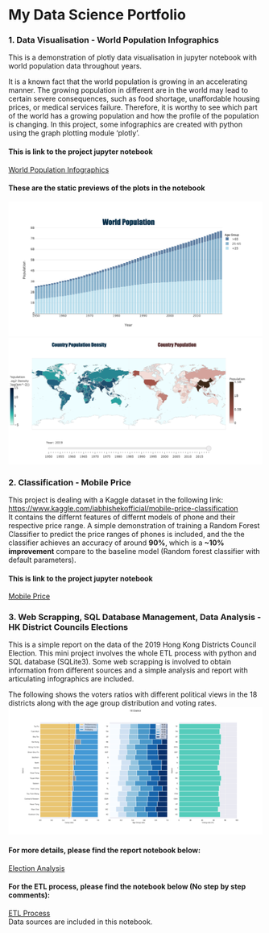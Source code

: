 # My Data Science Portfolio
### 1. Data Visualisation - World Population Infographics

This is a demonstration of plotly data visualisation in jupyter notebook with world population data throughout years.

It is a known fact that the world population is growing in an accelerating manner. The growing population in different are in the world may lead to certain severe consequences, such as food shortage, unaffordable housing prices, or medical services failure. Therefore, it is worthy to see which part of the world has a growing population and how the profile of the population is changing. In this project, some infographics are created with python using the graph plotting module ‘plotly’. 

#### This is link to the project jupyter notebook
<a href="https://nbviewer.jupyter.org/github/nath1295/Data-Science-Portfolio/blob/master/World_population_visualisation/world_population.ipynb?flush_cache=true" target="_blank">World Population Infographics</a>

#### These are the static previews of the plots in the notebook
![bar-plot](https://github.com/nath1295/Data-Science-Portfolio/blob/master/World_population_visualisation/pop-bar.png)
![map-plot](https://github.com/nath1295/Data-Science-Portfolio/blob/master/World_population_visualisation/pop-map.png)

### 2. Classification - Mobile Price

This project is dealing with a Kaggle dataset in the following link:<br>
https://www.kaggle.com/iabhishekofficial/mobile-price-classification<br>
It contains the differnt features of differnt models of phone and their respective price range. A simple demonstration of training a Random Forest Classifier to predict the price ranges of phones is included, and the the classifier achieves an accuracy of around <b>90%</b>, which is a <b>~10% improvement</b> compare to the baseline model (Random forest classifier with default parameters).

#### This is link to the project jupyter notebook
<a href="https://nbviewer.jupyter.org/github/nath1295/Data-Science-Portfolio/blob/master/mobile_price_classification/mobile_classification.ipynb?flush_cache=true" target="_blank">Mobile Price</a>

### 3. Web Scrapping, SQL Database Management, Data Analysis - HK District Councils Elections

This is a simple report on the data of the 2019 Hong Kong Districts Council Election. This mini project involves the whole ETL process with python and SQL database (SQLite3). Some web scrapping is involved to obtain information from different sources and a simple analysis and report with articulating infographics are included. 

The following shows the voters ratios with different political views in the 18 districts along with the age group distribution and voting rates.
![hbar-plot](https://github.com/nath1295/Data-Science-Portfolio/blob/master/election_research/graph/18district.png)

#### For more details, please find the report notebook below:
<a href="https://nbviewer.jupyter.org/github/nath1295/Data-Science-Portfolio/blob/master/election_research/analysis.ipynb?flush_cache=true" target="_blank">Election Analysis</a>

#### For the ETL process, please find the notebook below (No step by step comments):
<a href="https://nbviewer.jupyter.org/github/nath1295/Data-Science-Portfolio/blob/master/election_research/data_cleansing.ipynb?flush_cache=true" target="_blank">ETL Process</a>
<br>
Data sources are included in this notebook.
